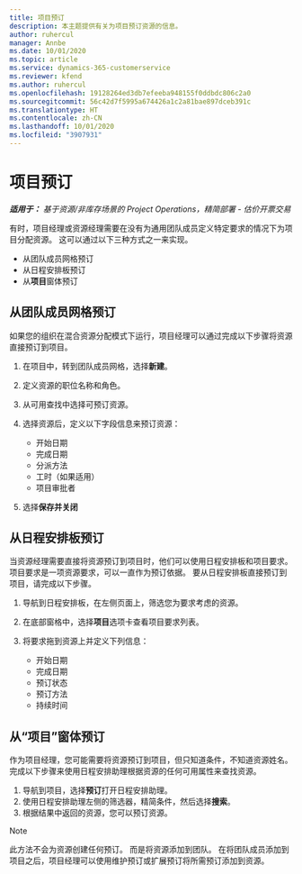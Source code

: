 ```yaml
---
title: 项目预订
description: 本主题提供有关为项目预订资源的信息。
author: ruhercul
manager: Annbe
ms.date: 10/01/2020
ms.topic: article
ms.service: dynamics-365-customerservice
ms.reviewer: kfend
ms.author: ruhercul
ms.openlocfilehash: 19128264ed3db7efeeba948155f0ddbdc806c2a0
ms.sourcegitcommit: 56c42d7f5995a674426a1c2a81bae897dceb391c
ms.translationtype: HT
ms.contentlocale: zh-CN
ms.lasthandoff: 10/01/2020
ms.locfileid: "3907931"
---
```

# <a name="book-to-a-project"></a>项目预订

_**适用于：** 基于资源/非库存场景的 Project Operations，精简部署 - 估价开票交易_

有时，项目经理或资源经理需要在没有为通用团队成员定义特定要求的情况下为项目分配资源。 这可以通过以下三种方式之一来实现。

- 从团队成员网格预订
- 从日程安排板预订
- 从**项目**窗体预订

## <a name="book-from-the-team-member-grid"></a>从团队成员网格预订

如果您的组织在混合资源分配模式下运行，项目经理可以通过完成以下步骤将资源直接预订到项目。

1. 在项目中，转到团队成员网格，选择**新建**。
2. 定义资源的职位名称和角色。
3. 从可用查找中选择可预订资源。
4. 选择资源后，定义以下字段信息来预订资源：

    - 开始日期
    - 完成日期
    - 分派方法
    - 工时（如果适用）
    - 项目审批者

6. 选择**保存并关闭**

## <a name="book-from-the-schedule-board"></a>从日程安排板预订

当资源经理需要直接将资源预订到项目时，他们可以使用日程安排板和项目要求。 项目要求是一项资源要求，可以一直作为预订依据。 要从日程安排板直接预订到项目，请完成以下步骤。

1. 导航到日程安排板，在左侧页面上，筛选您为要求考虑的资源。
2. 在底部窗格中，选择**项目**选项卡查看项目要求列表。
3. 将要求拖到资源上并定义下列信息：

    - 开始日期
    - 完成日期
    - 预订状态
    - 预订方法
    - 持续时间

## <a name="book-from-the-project-form"></a>从“项目”窗体预订

作为项目经理，您可能需要将资源预订到项目，但只知道条件，不知道资源姓名。 完成以下步骤来使用日程安排助理根据资源的任何可用属性来查找资源。 

1. 导航到项目，选择**预订**打开日程安排助理。
2. 使用日程安排助理左侧的筛选器，精简条件，然后选择**搜索**。
3. 根据结果中返回的资源，您可以预订资源。

> [!NOTE]
> 此方法不会为资源创建任何预订。 而是将资源添加到团队。 在将团队成员添加到项目之后，项目经理可以使用维护预订或扩展预订将所需预订添加到资源。
